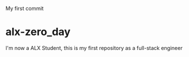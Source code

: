 My first commit
# alx-zero_day
I'm now a ALX Student, this is my first repository as a full-stack engineer
